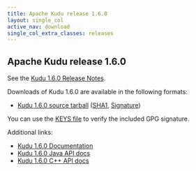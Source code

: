 ```yaml
---
title: Apache Kudu release 1.6.0
layout: single_col
active_nav: download
single_col_extra_classes: releases
---
```


<!--

Licensed to the Apache Software Foundation (ASF) under one
or more contributor license agreements.  See the NOTICE file
distributed with this work for additional information
regarding copyright ownership.  The ASF licenses this file
to you under the Apache License, Version 2.0 (the
"License"); you may not use this file except in compliance
with the License.  You may obtain a copy of the License at

  http://www.apache.org/licenses/LICENSE-2.0

Unless required by applicable law or agreed to in writing,
software distributed under the License is distributed on an
"AS IS" BASIS, WITHOUT WARRANTIES OR CONDITIONS OF ANY
KIND, either express or implied.  See the License for the
specific language governing permissions and limitations
under the License.

-->

## Apache Kudu release 1.6.0

See the [Kudu 1.6.0 Release Notes](docs/release_notes.html).

Downloads of Kudu 1.6.0 are available in the following formats:

* [Kudu 1.6.0 source tarball](https://archive.apache.org/dist/kudu/1.6.0/apache-kudu-1.6.0.tar.gz)
  ([SHA1](https://archive.apache.org/dist/kudu/1.6.0/apache-kudu-1.6.0.tar.gz.sha),
  [Signature](https://archive.apache.org/dist/kudu/1.6.0/apache-kudu-1.6.0.tar.gz.asc))

You can use the [KEYS file](https://www.apache.org/dist/kudu/KEYS) to verify the included GPG signature.

Additional links:

* [Kudu 1.6.0 Documentation](docs/)
* [Kudu 1.6.0 Java API docs](apidocs/)
* [Kudu 1.6.0 C++ API docs](cpp-client-api/)

